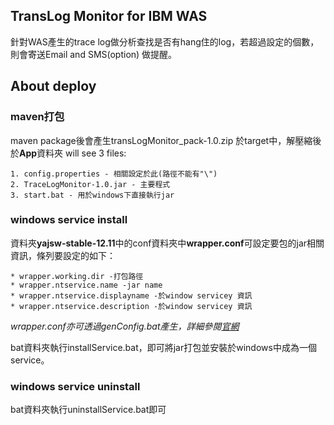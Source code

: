 ## TransLog Monitor for IBM WAS
針對WAS產生的trace log做分析查找是否有hang住的log，若超過設定的個數，則會寄送Email and SMS(option) 做提醒。

## About deploy 

### maven打包
maven package後會產生transLogMonitor_pack-1.0.zip 於target中，解壓縮後於**App**資料夾 will see 3 files:

````
1. config.properties - 相關設定於此(路徑不能有"\")
2. TraceLogMonitor-1.0.jar - 主要程式
3. start.bat - 用於windows下直接執行jar

````
### windows service install
資料夾**yajsw-stable-12.11**中的conf資料夾中**wrapper.conf**可設定要包的jar相關資訊，條列要設定的如下：

````
* wrapper.working.dir -打包路徑
* wrapper.ntservice.name -jar name
* wrapper.ntservice.displayname -於window servicey 資訊
* wrapper.ntservice.description -於window servicey 資訊

````
*wrapper.conf亦可透過genConfig.bat產生，詳細參閱<a href="http://yajsw.sourceforge.net/#mozTocId527639">官網</a>*

bat資料夾執行installService.bat，即可將jar打包並安裝於windows中成為一個service。

### windows service uninstall
bat資料夾執行uninstallService.bat即可



